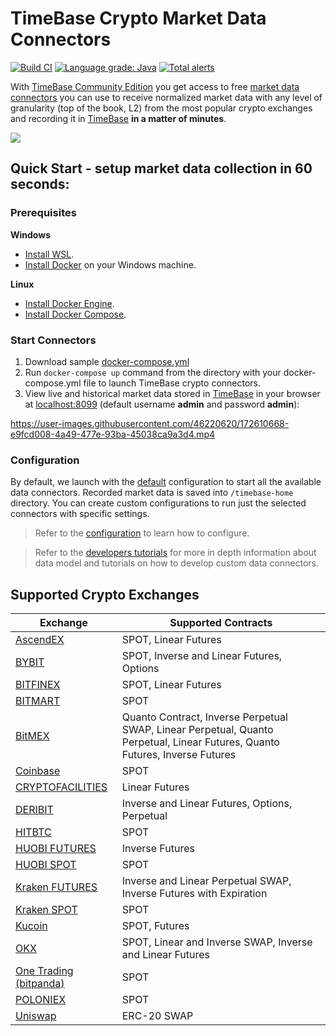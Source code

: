 # TimeBase Crypto Market Data Connectors

[![Build CI](https://github.com/epam/TimebaseCryptoConnectors/actions/workflows/build.yml/badge.svg)](https://github.com/epam/TimebaseCryptoConnectors/actions/workflows/build.yml)
[![Language grade: Java](https://img.shields.io/lgtm/grade/java/g/epam/TimebaseCryptoConnectors.svg?logo=lgtm&logoWidth=18)](https://lgtm.com/projects/g/epam/TimebaseCryptoConnectors/context:java)
[![Total alerts](https://img.shields.io/lgtm/alerts/g/epam/TimebaseCryptoConnectors.svg?logo=lgtm&logoWidth=18)](https://lgtm.com/projects/g/epam/TimebaseCryptoConnectors/alerts/)

With [TimeBase Community Edition](https://github.com/finos/TimeBase-CE) you get access to free [market data connectors](#supported-crypto-exchanges) you can use to receive normalized market data with any level of granularity (top of the book, L2) from the most popular crypto exchanges and recording it in [TimeBase](https://kb.timebase.info/) **in a matter of minutes**. 

![](/img/stream-monitor.png)

## Quick Start - setup market data collection in 60 seconds:

### Prerequisites

**Windows** 

* [Install WSL](https://docs.microsoft.com/en-us/windows/wsl/install). 
* [Install Docker](https://docs.docker.com/desktop/windows/install/) on your Windows machine. 

**Linux**

* [Install Docker Engine](https://docs.docker.com/engine/install/).
* [Install Docker Compose](https://docs.docker.com/compose/install/).  

### Start Connectors 

1. Download sample [docker-compose.yml](https://raw.githubusercontent.com/epam/TimebaseCryptoConnectors/main/docs/docker-compose.yml)
2. Run `docker-compose up` command from the directory with your docker-compose.yml file to launch TimeBase crypto connectors. 
3. View live and historical market data stored in [TimeBase](https://kb.timebase.info/community/development/tools/Web%20Admin/admin_guide#stream-actions-monitor) in your browser at [localhost:8099](http://localhost:8099) (default username **admin** and password **admin**):

https://user-images.githubusercontent.com/46220620/172610668-e9fcd008-4a49-477e-93ba-45038ca9a3d4.mp4

### Configuration 

By default, we launch with the [default](https://raw.githubusercontent.com/epam/TimebaseCryptoConnectors/main/java/runner/src/main/resources/application.yaml) configuration to start all the available data connectors. Recorded market data is saved into `/timebase-home` directory. You can create custom configurations to run just the selected connectors with specific settings.

> Refer to the [configuration](https://github.com/epam/TimebaseCryptoConnectors/blob/main/docs/configuration.md) to learn how to configure. 

> Refer to the [developers tutorials](https://github.com/epam/TimebaseCryptoConnectors/blob/main/docs/developer.md) for more in depth information about data model and tutorials on how to develop custom data connectors. 

## Supported Crypto Exchanges

|Exchange|Supported Contracts|
|------|------------------|
|[AscendEX](https://github.com/epam/TimebaseCryptoConnectors/tree/main/java/connectors/ascendex)|SPOT, Linear Futures|
|[BYBIT](https://github.com/epam/TimebaseCryptoConnectors/tree/main/java/connectors/bybit)| SPOT, Inverse and Linear Futures, Options|
|[BITFINEX](https://github.com/epam/TimebaseCryptoConnectors/tree/main/java/connectors/bitfinex)|SPOT, Linear Futures|
|[BITMART](https://github.com/epam/TimebaseCryptoConnectors/tree/main/java/connectors/bitmart)|SPOT|
|[BitMEX](java/connectors/bitmex/README.md)|Quanto Contract, Inverse Perpetual SWAP, Linear Perpetual, Quanto Perpetual, Linear Futures, Quanto Futures, Inverse Futures|
|[Coinbase](https://github.com/epam/TimebaseCryptoConnectors/blob/main/java/connectors/coinbase/README.md)|SPOT|
|[CRYPTOFACILITIES](https://github.com/epam/TimebaseCryptoConnectors/tree/main/java/connectors/cryptofacilities)|Linear Futures|
|[DERIBIT](https://github.com/epam/TimebaseCryptoConnectors/tree/main/java/connectors/deribit)|Inverse and Linear Futures, Options, Perpetual|
|[HITBTC](https://github.com/epam/TimebaseCryptoConnectors/tree/main/java/connectors/cryptofacilities)|SPOT|
|[HUOBI FUTURES](https://github.com/epam/TimebaseCryptoConnectors/tree/main/java/connectors/huobi-futures)|Inverse Futures|
|[HUOBI SPOT](https://github.com/epam/TimebaseCryptoConnectors/blob/main/java/connectors/huobi-spot/README.md)|SPOT|
|[Kraken&nbsp;FUTURES](https://github.com/epam/TimebaseCryptoConnectors/tree/main/java/connectors/kraken-futures)|Inverse and Linear Perpetual SWAP, Inverse Futures with Expiration|
|[Kraken&nbsp;SPOT](https://github.com/epam/TimebaseCryptoConnectors/tree/main/java/connectors/kraken-spot)|SPOT|
|[Kucoin](https://github.com/epam/TimebaseCryptoConnectors/tree/main/java/connectors/kucoin)|SPOT, Futures|
|[OKX](https://github.com/epam/TimebaseCryptoConnectors/tree/main/java/connectors/okx)|SPOT, Linear and Inverse SWAP, Inverse and Linear Futures|
|[One Trading (bitpanda)](https://github.com/epam/TimebaseCryptoConnectors/tree/main/java/connectors/onetrading)|SPOT|
|[POLONIEX](https://github.com/epam/TimebaseCryptoConnectors/tree/main/java/connectors/poloniex)|SPOT|
|[Uniswap](https://github.com/epam/TimebaseCryptoConnectors/blob/main/docs/uniswap.md)|ERC-20 SWAP|
